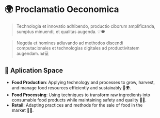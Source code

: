 # 🌍 **Proclamatio Oeconomica**

> Technologia et innovatio adhibendo, productio ciborum amplificanda, sumptus minuendi, et qualitas augenda. 💡🍽️

> Negotia et homines adiuvando ad methodos discendi computacionales et technologias digitales ad productivitatem augendam. 📊💻

## 🌱 **Aplication Space**

- **Food Production**: Applying technology and processes to grow, harvest, and manage food resources efficiently and sustainably 🌾🌍.  
- **Food Processing**: Using techniques to transform raw ingredients into consumable food products while maintaining safety and quality 🍅🔪.
- **Retail**: Adapting practices and methods for the sale of food in the market 🛒🍏.
